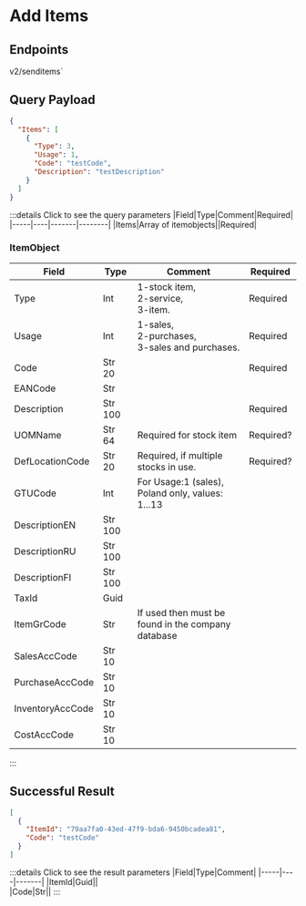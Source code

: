 # Add Items

## Endpoints

<!--@include: @/dist/md/api_url.md-->v2/senditems`

## Query Payload
```json
{
  "Items": [
    {
      "Type": 3,
      "Usage": 1,
      "Code": "testCode",
      "Description": "testDescription"
    }
  ]
}
```
:::details Click to see the query parameters
|Field|Type|Comment|Required|
|-----|----|-------|--------|
|Items|Array of itemobjects||Required|

### ItemObject
|Field|Type|Comment|Required|
|-----|----|-------|--------|
|Type|Int|1-stock item, <br>2-service, <br>3-item.|Required|
|Usage|Int|1-sales, <br>2-purchases, <br>3-sales and purchases.|Required|
|Code|Str 20||Required|
|EANCode|Str|||
|Description|Str 100||Required|
|UOMName|Str 64|Required for stock item|Required?|
|DefLocationCode|Str 20|Required, if multiple stocks in use.|Required?|
|GTUCode|Int|For Usage:1 (sales),  Poland only, values: 1...13||
|DescriptionEN|Str 100|||
|DescriptionRU|Str 100|||
|DescriptionFI|Str 100|||
|TaxId|Guid|||
|ItemGrCode|Str|If used then must be found in the company database||
|SalesAccCode|Str 10|||
|PurchaseAccCode|Str 10|||
|InventoryAccCode|Str 10|||
|CostAccCode|Str 10|||
:::

## Successful Result
```json
[
  {
    "ItemId": "79aa7fa0-43ed-47f9-bda6-9450bcadea81",
    "Code": "testCode"
  }
]
```
:::details Click to see the result parameters
|Field|Type|Comment|
|-----|----|-------|
|ItemId|Guid||	
|Code|Str||
:::